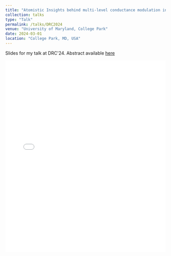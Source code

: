 ```yaml
---
title: "Atomistic Insights behind multi-level conductance modulation in HfO<sub>x</sub>"
collection: talks
type: "Talk"
permalink: /talks/DRC2024
venue: "University of Maryland, College Park"
date: 2024-03-01
location: "College Park, MD, USA"
---
```


Slides for my talk at DRC'24. Abstract available [here](https://ieeexplore.ieee.org/abstract/document/10605556)

<embed src="/images/DRC2024_slides.pdf" width="100%" height="600px" type="application/pdf">
